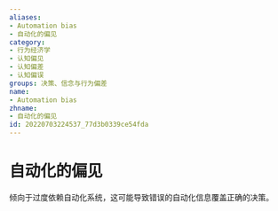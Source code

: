 ```yaml
---
aliases:
- Automation bias
- 自动化的偏见
category:
- 行为经济学
- 认知偏见
- 认知偏差
- 认知偏误
groups: 决策、信念与行为偏差
name:
- Automation bias
zhname:
- 自动化的偏见
id: 20220703224537_77d3b0339ce54fda
---
```


# 自动化的偏见

倾向于过度依赖自动化系统，这可能导致错误的自动化信息覆盖正确的决策。
